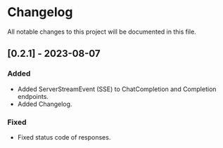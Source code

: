 # Changelog

All notable changes to this project will be documented in this file.

## [0.2.1] - 2023-08-07

### Added

- Added ServerStreamEvent (SSE) to ChatCompletion and Completion endpoints.
- Added Changelog.

### Fixed

- Fixed status code of responses.
